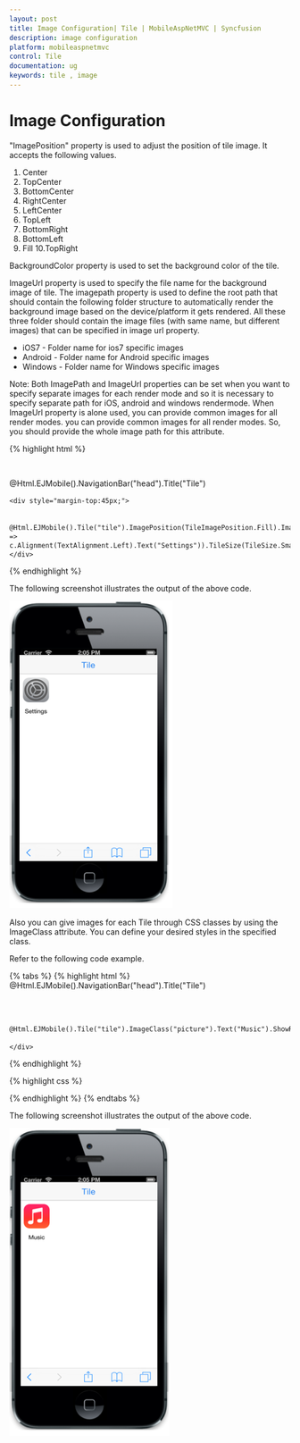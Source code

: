 ```yaml
---
layout: post
title: Image Configuration| Tile | MobileAspNetMVC | Syncfusion
description: image configuration
platform: mobileaspnetmvc
control: Tile
documentation: ug
keywords: tile , image 
---
```


# Image Configuration

"ImagePosition" property is used to adjust the position of tile image. It accepts the following values.

1. Center
2. TopCenter
3. BottomCenter
4. RightCenter
5. LeftCenter
6. TopLeft
7. BottomRight
8. BottomLeft 
9. Fill
10.TopRight



BackgroundColor property is used to set the background color of the tile.

ImageUrl property is used to specify the file name for the background image of tile. The imagepath property is used to define the root path that should contain the following folder structure to automatically render the background image based on the device/platform it gets rendered. All these three folder should contain the image files (with same name, but different images) that can be specified in image url property.

* iOS7 - Folder name for ios7 specific images
* Android - Folder name for Android specific images
* Windows - Folder name for Windows specific images



Note: Both ImagePath and ImageUrl properties can be set when you want to specify separate images for each render mode and so it is necessary to specify separate path for iOS, android and windows rendermode. When ImageUrl property is alone used, you can provide common images for all render modes. you can provide common images for all render modes. So, you should provide the whole image path for this attribute.



{% highlight html %}

<div style="margin-top:45px;">
    @Html.EJMobile().NavigationBar("head").Title("Tile")

    <div style="margin-top:45px;">

        @Html.EJMobile().Tile("tile").ImagePosition(TileImagePosition.Fill).ImagePath("http://js.syncfusion.com/UG/Mobile/Content/tile").ImageUrl("setting.png").Caption(c => c.Alignment(TextAlignment.Left).Text("Settings")).TileSize(TileSize.Small).ShowRoundedCorner(true).ImagePosition(TileImagePosition.Fill)
    </div>

{% endhighlight %}


The following screenshot illustrates the output of the above code.

![](Image-Configuration_images/Image-Configuration_img1.png)



Also you can give images for each Tile through CSS classes by using the ImageClass attribute. You can define your desired styles in the specified class.

Refer to the following code example.

{% tabs %}
{% highlight html %}
        @Html.EJMobile().NavigationBar("head").Title("Tile")
    <div style="margin-top:45px;">

        @Html.EJMobile().Tile("tile").ImageClass("picture").Text("Music").ShowRoundedCorner(true)

    </div>

</div>

{% endhighlight %}

{% highlight css %}

<style>

.picture {
            background-image: url("http://js.syncfusion.com/UG/Mobile/Content/tile/music.png");
         }

    </style>

{% endhighlight %}
{% endtabs %}

The following screenshot illustrates the output of the above code.

![](Image-Configuration_images/Image-Configuration_img2.png)



